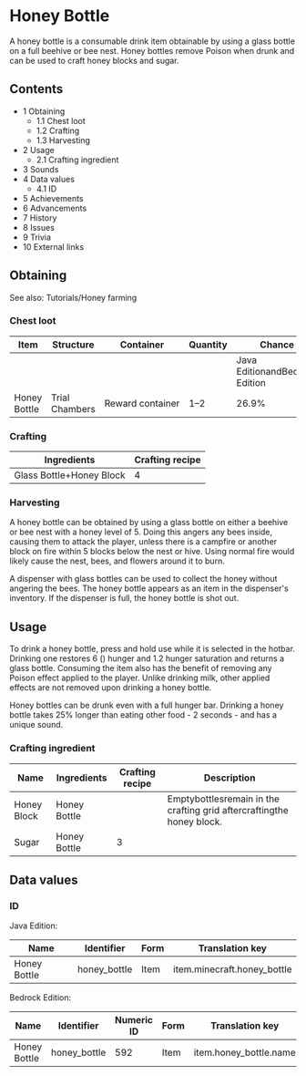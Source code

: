 # Honey Bottle
A honey bottle is a consumable drink item obtainable by using a glass bottle on a full beehive or bee nest. Honey bottles remove Poison when drunk and can be used to craft honey blocks and sugar.

## Contents
- 1 Obtaining
	- 1.1 Chest loot
	- 1.2 Crafting
	- 1.3 Harvesting
- 2 Usage
	- 2.1 Crafting ingredient
- 3 Sounds
- 4 Data values
	- 4.1 ID
- 5 Achievements
- 6 Advancements
- 7 History
- 8 Issues
- 9 Trivia
- 10 External links

## Obtaining
See also: Tutorials/Honey farming

### Chest loot
| Item         | Structure      | Container        | Quantity | Chance                         |
|--------------|----------------|------------------|----------|--------------------------------|
|              |                |                  |          | Java EditionandBedrock Edition |
| Honey Bottle | Trial Chambers | Reward container | 1–2      | 26.9%                          |

### Crafting
| Ingredients              | Crafting recipe |
|--------------------------|-----------------|
| Glass Bottle+Honey Block | 4               |

### Harvesting
A honey bottle can be obtained by using a glass bottle on either a beehive or bee nest with a honey level of 5. Doing this angers any bees inside, causing them to attack the player, unless there is a campfire or another block on fire within 5 blocks below the nest or hive. Using normal fire would likely cause the nest, bees, and flowers around it to burn.

A dispenser with glass bottles can be used to collect the honey without angering the bees. The honey bottle appears as an item in the dispenser's inventory. If the dispenser is full, the honey bottle is shot out.

## Usage
To drink a honey bottle, press and hold use while it is selected in the hotbar. Drinking one restores 6 () hunger and 1.2 hunger saturation and returns a glass bottle. Consuming the item also has the benefit of removing any Poison effect applied to the player. Unlike drinking milk, other applied effects are not removed upon drinking a honey bottle.

Honey bottles can be drunk even with a full hunger bar. Drinking a honey bottle takes 25% longer than eating other food - 2 seconds - and has a unique sound.

### Crafting ingredient
| Name        | Ingredients  | Crafting recipe | Description                                                           |
|-------------|--------------|-----------------|-----------------------------------------------------------------------|
| Honey Block | Honey Bottle |                 | Emptybottlesremain in the crafting grid aftercraftingthe honey block. |
| Sugar       | Honey Bottle | 3               |                                                                       |

## Data values
### ID
Java Edition:

| Name         | Identifier   | Form | Translation key             |
|--------------|--------------|------|-----------------------------|
| Honey Bottle | honey_bottle | Item | item.minecraft.honey_bottle |

Bedrock Edition:

| Name         | Identifier   | Numeric ID | Form | Translation key        |
|--------------|--------------|------------|------|------------------------|
| Honey Bottle | honey_bottle | 592        | Item | item.honey_bottle.name |

